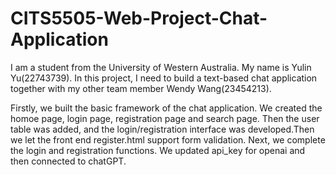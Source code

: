 # CITS5505-Web-Project-Chat-Application
I am a student from the University of Western Australia. My name is Yulin Yu(22743739). In this project, I need to build a text-based chat application together with my other team member Wendy Wang(23454213).

Firstly, we built the basic framework of the chat application. We created the homoe page, login page, registration page and search page. Then the user table was added, and the login/registration interface was developed.Then we let the front end register.html support form validation. Next, we complete the login and registration functions. We updated api_key for openai and then connected to chatGPT.
